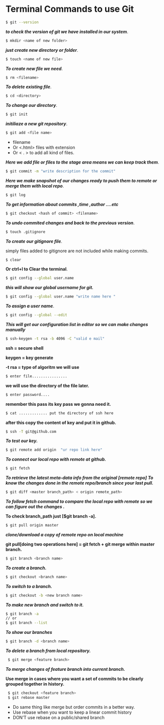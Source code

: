 # Terminal Commands to use Git
```bash
$ git --version

```
 ***to check the version of git we have installed in our system***.

```bash
$ mkdir <name of new folder>
```
***just create new directory or folder***.

```bash
$ touch <name of new file>
```
***To create new file we need***.

```bash
$ rm <filename>
```
***To delete existing file***.
    
```bash
$ cd <directory>
```
***To change our directory***.

```bash
$ git init
```
***initiliaze a new git repository***.

```bash
$ git add <file name>
```
* filename
* Or <.html> files with extension
* Or < . > to add all kind of files.
  
***Here we add file or files to the stage area
    means we can keep track them***.

```bash
$ git commit -m "write description for the commit"
```
***Here we make snapshot of our changes ready to push them to remote or merge them with local repo***.

```bash
$ git log
```
***To get information about commits ,time ,author ....etc***

```bash
$ git checkout <hash of commit> <filename>
```
***To undo commited changes and back to the previous version***.

```bash
$ touch .gitignore
```
***To create our gitignore file***.

simply files added to gitignore are not included
    while making commits.

```bash
$ clear
```
**Or ctrl+l to Clear the terminal**.
    

```bash
$ git config --global user.name
```
***this will show our global username for git.***

```bash
$ git config --global user.name "write name here "
```
***To assign a user name***.

```bash
$ git config --global --edit
```
***This will get our configuration list in editor so we can make changes manually***

```bash
$ ssh-keygen -t rsa -b 4096 -C "valid e mail"
```
**ssh = secure shell**

**keygen = key generate**

**-t rsa  = type of algoritm we will use**

```bash
$ enter file................ 
```
**we will use the directory of the file later.**

```bash
$ enter password....
```
**remember this pass its key pass we gonna need it.**

```bash
$ cat ............. put the directory of ssh here
```
**after this copy the content of key and put it in github.**

```bash
$ ssh -T git@github.com
```
***To test our key.***

```bash
$ git remote add origin  "ur repo link here"
```
***To connect our local repo with remote at github.***

```bash
$ git fetch
```
***To retrieve the latest meta-data info from the original [remote repo]***
***To know the changes done in the remote repo/branch since your last pull.***

```bash
$ git diff <master branch_path> < origin remote_path>
```
***To follow fetch command to compare the local repo with remote so we can figure out the changes .***
    
**To check branch_path just [$git branch -a].**

```bash
$ git pull origin master
```
***clone/download  a copy of remote repo on local machine***

**git pull[doing two operations here] = git fetch + git merge within master branch.**

```bash
$ git branch <branch name>
```
***To create a branch.***

```bash
$ git checkout <branch name>
```
***To switch to a branch.***
```bash
$ git checkout -b <new branch name>
```
***To make new branch and switch to it.***

```bash
$ git branch -a
// or
$ git branch --list
```
***To show our branches***
```bash
$ git branch -d <branch name>
```
***To delete a branch from local repository.***
```bash
 $ git merge <feature branch>
 ```
***To merge changes of feature branch into current branch.***

**Use merge in cases where you want a set of commits to be clearly grouped together 
    in history.**
    
```bash
 $ git checkout <feature branch>
 $ git rebase master
 ```
* Do same thing like merge but order commits in a better way.
* Use rebase when you want to keep a linear commit history
* DON’T use rebase on a public/shared branch
